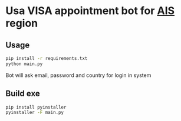 # Usa VISA appointment bot for [AIS](https://ais.usvisa-info.com/) region

## Usage

```sh
pip install -r requirements.txt
python main.py
```

Bot will ask email, password and country for login in system

## Build exe

```sh
pip install pyinstaller
pyinstaller -F main.py
```